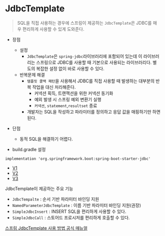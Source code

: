 # JdbcTemplate
> SQL을 직접 사용하는 경우에 스프링이 제공하는 `JdbcTemplate`은 JDBC를 매우 편리하게 사용할 수 있게 도와준다.

- 장점
  - 설정
    - `JdbcTemplate`은 `spring-jdbc`라이브러리에 포함되어 있는데 이 라이브러리는 스프링으로 JDBC를 사용할 때 기본으로 사용되는 라이브러리다. 별도의 복잡한 설정 없이 바로 사용할 수 있다.
  - 반복문제 해결
    - `템플릿 콜백 패턴`을 사용해서 JDBC를 직접 사용할 때 발생하는 대부분의 반복 작업을 대신 처리해준다.
      - 커넥션 획득, 트랜잭션을 위한 커넥션 동기화
      - 예외 발생 시 스프링 예외 변환기 실행
      - `커넥션`, `statement`,`resultset` 종료
    - 개발자는 SQL을 작성하고 파라미터를 정의하고 응답 값을 매핑하기만 하면 된다.
- 단점
  - 동적 SQL을 해결하기 어렵다.


- build.gradle 설정
```properties
implementation 'org.springframework.boot:spring-boot-starter-jdbc'
```

- [V1](https://github.com/genesis12345678/TIL/blob/main/Spring/database_2/jdbcTemplate/v1/jdbcTemplate_v1.md)
- [V2](https://github.com/genesis12345678/TIL/blob/main/Spring/database_2/jdbcTemplate/v2/jdbcTemplate_v2.md)
- [V3](https://github.com/genesis12345678/TIL/blob/main/Spring/database_2/jdbcTemplate/v3/jdbcTemplate_v3.md)

JdbcTemplate이 제공하는 주요 기능

- `JdbcTempalte` : 순서 기반 파라미터 바인딩 지원
- `NamedParameterJdbcTemplate` : 이름 기반 파라미터 바인딩 지원(권장)
- `SimpleJdbcInsert` : INSERT SQL을 편리하게 사용할 수 있다.
- `SimpleJdbcCall` : 스토어드 프로시저를 편리하게 호출할 수 있다.

[스프링 JdbcTemplate 사용 방법 공식 매뉴얼](https://docs.spring.io/spring-framework/reference/data-access/jdbc/core.html#jdbc-JdbcTemplate)
